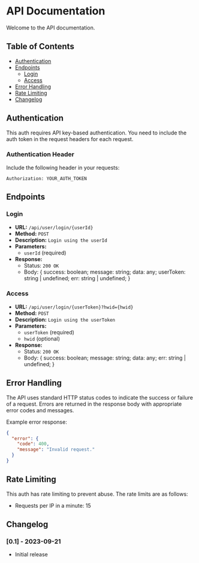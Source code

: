 # API Documentation

Welcome to the API documentation.

## Table of Contents

- [Authentication](#authentication)
- [Endpoints](#endpoints)
  - [Login](#login)
  - [Access](#access)
- [Error Handling](#error-handling)
- [Rate Limiting](#rate-limiting)
- [Changelog](#changelog)

## Authentication

This auth requires API key-based authentication. You need to include the auth token in the request headers for each request.

### Authentication Header

Include the following header in your requests:

```
Authorization: YOUR_AUTH_TOKEN
```

## Endpoints

### Login

- **URL:** `/api/user/login/{userId}`
- **Method:** `POST`
- **Description:** `Login using the userId`
- **Parameters:**
  - `userId` (required)
- **Response:**
  - Status: `200 OK`
  - Body:
  {
    success: boolean;
    message: string;
    data: any;
    userToken: string | undefined;
    err: string | undefined;
  }

### Access

- **URL:** `/api/user/login/{userToken}?hwid={hwid}`
- **Method:** `POST`
- **Description:** `Login using the userToken`
- **Parameters:**
  - `userToken` (required)
  - `hwid` (optional)
- **Response:**
  - Status: `200 OK`
  - Body:
  {
    success: boolean;
    message: string;
    data: any;
    err: string | undefined;
  }

## Error Handling

The API uses standard HTTP status codes to indicate the success or failure of a request. Errors are returned in the response body with appropriate error codes and messages.

Example error response:

```json
{
  "error": {
    "code": 400,
    "message": "Invalid request."
  }
}
```

## Rate Limiting

This auth has rate limiting to prevent abuse. The rate limits are as follows:

- Requests per IP in a minute: 15

## Changelog

### [0.1] - 2023-09-21

- Initial release
